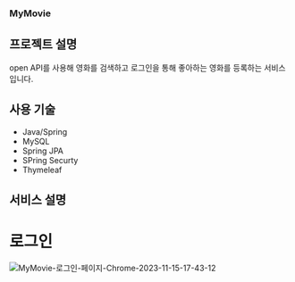 ### MyMovie

## 프로젝트 설명
open API를 사용해 영화를 검색하고 로그인을 통해 좋아하는 영화를 등록하는 서비스입니다.

## 사용 기술
- Java/Spring
- MySQL
- Spring JPA
- SPring Securty
- Thymeleaf
## 서비스 설명

# 로그인
![MyMovie-로그인-페이지-Chrome-2023-11-15-17-43-12](https://github.com/stophyeon/MyMovie/assets/122667296/020771fe-4993-4256-a194-ebb91b7a9129)
